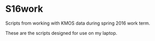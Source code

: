# S16work
Scripts from working with KMOS data during spring 2016 work term.

These are the scripts designed for use on my laptop.
